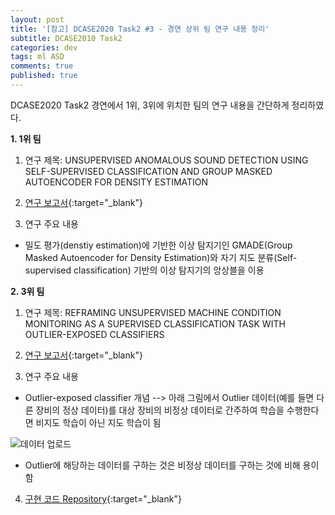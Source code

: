 ```yaml
---
layout: post
title: '[참고] DCASE2020 Task2 #3 - 경연 상위 팀 연구 내용 정리'
subtitle: DCASE2010 Task2
categories: dev
tags: ml ASD
comments: true
published: true
---
```

DCASE2020 Task2 경연에서 1위, 3위에 위치한 팀의 연구 내용을 간단하게 정리하였다.

**1. 1위 팀**

1) 연구 제목: UNSUPERVISED ANOMALOUS SOUND DETECTION USING SELF-SUPERVISED CLASSIFICATION AND GROUP MASKED AUTOENCODER FOR DENSITY ESTIMATION

2) [연구 보고서](http://dcase.community/documents/challenge2020/technical_reports/DCASE2020_Giri_103_t2.pdf){:target="_blank"}

3) 연구 주요 내용
  - 밀도 평가(denstiy estimation)에 기반한 이상 탐지기인 GMADE(Group Masked Autoencoder for Density Estimation)와 자기 지도 분류(Self-supervised classification) 기반의 이상 탐지기의 앙상블을 이용

**2. 3위 팀**

1) 연구 제목: REFRAMING UNSUPERVISED MACHINE CONDITION MONITORING AS A SUPERVISED CLASSIFICATION TASK WITH OUTLIER-EXPOSED CLASSIFIERS

2) [연구 보고서](http://dcase.community/documents/challenge2020/technical_reports/DCASE2020_Primus_36_t2.pdf){:target="_blank"}

3) 연구 주요 내용
  - Outlier-exposed classifier 개념 --> 아래 그림에서 Outlier 데이터(예를 들면 다른 장비의 정상 데이터)를 대상 장비의 비정상 데이터로 간주하여 학습을 수행한다면 비지도 학습이 아닌 지도 학습이 됨
  
  ![데이터 업로드](https://AIWithDaddy.github.io/assets/img/dev/ml/2021-04-02-dev-ml-dcase2020_3_1.jpg)
  
  - Outlier에 해당하는 데이터를 구하는 것은 비정상 데이터를 구하는 것에 비해 용이함

4) [구현 코드 Repository](https://github.com/CN-BOTK/dcase2020_task2){:target="_blank"}
